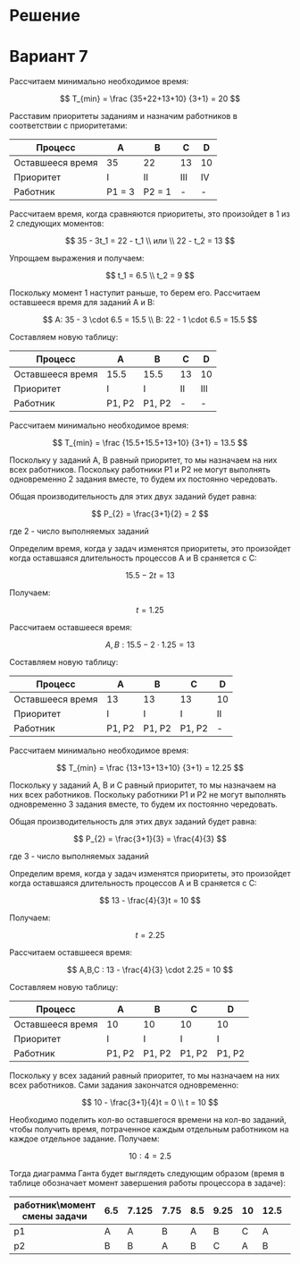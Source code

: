 # Решение
# Вариант 7
Рассчитаем минимально необходимое время:

$$
T_{min} = \frac {35+22+13+10} {3+1} = 20
$$

Расставим приоритеты заданиям и назначим работников в соответствии с приоритетами:

| Процесс          | A     | B     | C     | D     |
| ---------------- | ----- | ----- | ----- | ----- |
| Оставшееся время | 35    | 22    | 13    | 10    |
| Приоритет        | I     | II    | III   | IV    |
| Работник         | P1 = 3| P2 = 1|   -   |   -   |

Рассчитаем время, когда сравняются приоритеты, это произойдет в 1 из 2 следующих моментов:

$$
35 - 3t_1 = 22 - t_1 \\
или \\
22 - t_2 = 13
$$

Упрощаем выражения и получаем:

$$
t_1 = 6.5 \\
t_2 = 9
$$

Поскольку момент 1 наступит раньше, то берем его.  Рассчитаем оставшееся время для заданий A и B:

$$
A: 35 - 3 \cdot 6.5 = 15.5 \\
B: 22 - 1 \cdot 6.5 = 15.5
$$

Составляем новую таблицу:

| Процесс          | A     | B     | C     | D     |
| ---------------- | ----- | ----- | ----- | ----- |
| Оставшееся время | 15.5  | 15.5  | 13    | 10    |
| Приоритет        |  I    |  I    |  II   |  III  |
| Работник         |P1,  P2|P1,  P2|   -   |   -   |

Рассчитаем минимально необходимое время:

$$
T_{min} = \frac {15.5+15.5+13+10} {3+1} = 13.5
$$

Поскольку у заданий A, B равный приоритет, то мы назначаем на них всех работников. Поскольку работники P1 и P2 не могут выполнять одновременно 2 задания вместе, то будем их постоянно чередовать.

Общая производительность для этих двух заданий будет равна:

$$
P_{2} = \frac{3+1}{2} = 2
$$

где 2 - число выполняемых заданий

Определим время, когда у задач изменятся приоритеты, это произойдет когда оставшаяся длительность процессов А и В сраняется с С:

$$
15.5 - 2t = 13
$$

Получаем:

$$
t = 1.25
$$

Рассчитаем оставшееся время:

$$
A, B : 15.5 - 2 \cdot 1.25 = 13
$$

Составляем новую таблицу:

| Процесс          | A     | B     | C     | D     |
| ---------------- | ----- | ----- | ----- | ----- |
| Оставшееся время | 13    | 13    | 13    | 10    |
| Приоритет        |  I    |  I    |  I    |  II   |
| Работник         |P1, P2 |P1, P2 |P1, P2 |   -   |

Рассчитаем минимально необходимое время:

$$
T_{min} = \frac {13+13+13+10} {3+1} = 12.25
$$

Поскольку у заданий A, B и С равный приоритет, то мы назначаем на них всех работников. Поскольку работники P1 и P2 не могут выполнять одновременно 3 задания вместе, то будем их постоянно чередовать.

Общая производительность для этих двух заданий будет равна:

$$
P_{2} = \frac{3+1}{3} = \frac{4}{3}
$$

где 3 - число выполняемых заданий

Определим время, когда у задач изменятся приоритеты, это произойдет когда оставшаяся длительность процессов А и В сраняется с С:

$$
13 - \frac{4}{3}t = 10
$$

Получаем:

$$
t = 2.25
$$

Рассчитаем оставшееся время:

$$
A,B,C : 13 - \frac{4}{3} \cdot 2.25 = 10
$$

Составляем новую таблицу:

| Процесс          | A     | B     | C     | D     |
| ---------------- | ----- | ----- | ----- | ----- |
| Оставшееся время | 10    | 10    | 10    | 10    |
| Приоритет        |  I    |  I    |  I    |  I    |
| Работник         |P1, P2 |P1, P2 |P1, P2 |P1, P2 |

Поскольку у всех заданий равный приоритет, то мы назначаем на них всех работников. Сами задания закончатся одновременно:

$$
10 - \frac{3+1}{4}t = 0 \\
t = 10
$$

Необходимо поделить кол-во оставшегося времени на кол-во заданий, чтобы получить время, потраченное каждым отдельным работником на каждое отдельное задание. Получаем: 

$$
10 : 4 = 2.5
$$

Тогда диаграмма Ганта будет выглядеть следующим образом (время в таблице обозначает момент завершения работы процессора в задаче): 

| работник\момент смены задачи | 6.5 | 7.125 | 7.75 | 8.5 | 9.25 | 10 | 12.5 | 15 | 17.5 | 20 |
|-----------------------------|------|-------|------|-----|------|----|-------|----|------|----|
| p1                          | A    | A     | B    | A   | B    | C  | A     | B  | C    | D  |
| p2                          | B    | B     | A    | B   | C    | A  | B     | C  | D    | A  |

